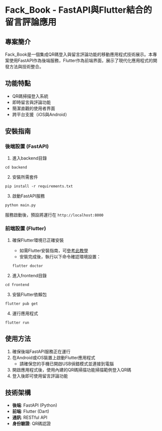 # Fack_Book - FastAPI與Flutter結合的留言評論應用

## 專案簡介
Fack_Book是一個集成QR碼登入與留言評論功能的移動應用程式技術展示。本專案使用FastAPI作為後端服務，Flutter作為前端界面，展示了現代化應用程式的開發方法與技術整合。

## 功能特點
- QR碼掃描登入系統
- 即時留言與評論功能
- 簡潔直觀的使用者界面
- 跨平台支援（iOS與Android）

## 安裝指南

### 後端設置 (FastAPI)
1. 進入backend目錄
```
cd backend
```

2. 安裝所需套件
```
pip install -r requirements.txt
```

3. 啟動FastAPI服務
```
python main.py
```
服務啟動後，預設將運行在 `http://localhost:8000`

### 前端設置 (Flutter)
1. 確保Flutter環境已正確安裝
   - 如需Flutter安裝指南，可[參考此教學](https://ithelp.ithome.com.tw/m/articles/10216013)
   - 安裝完成後，執行以下命令確認環境設置：
   ```
   flutter doctor
   ```

2. 進入frontend目錄
```
cd frontend
```

3. 安裝Flutter依賴包
```
flutter pub get
```

4. 運行應用程式
```
flutter run
```

## 使用方法
1. 確保後端FastAPI服務正在運行
2. 在Android或iOS裝置上啟動Flutter應用程式
   - 請確保您的手機已開啟USB偵錯模式並連接到電腦
3. 開啟應用程式後，使用內建的QR碼掃描功能掃描範例登入QR碼
4. 登入後即可使用留言評論功能

## 技術架構
- **後端**: FastAPI (Python)
- **前端**: Flutter (Dart)
- **通訊**: RESTful API
- **身份驗證**: QR碼認證

